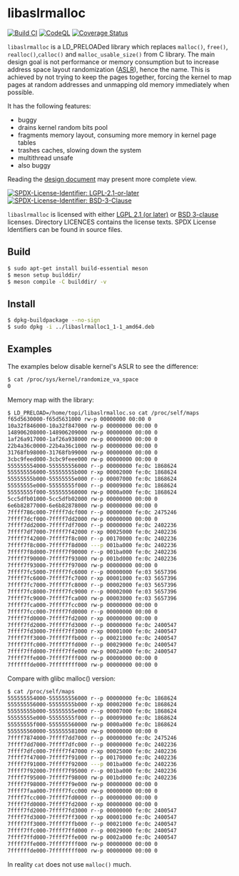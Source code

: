 # libaslrmalloc
[![Build CI](https://github.com/topimiettinen/libaslrmalloc/workflows/GitHub%20CI/badge.svg)](https://github.com/topimiettinen/libaslrmalloc/actions?query=workflow%3A%22GitHub+CI%22)
[![CodeQL](https://github.com/topimiettinen/libaslrmalloc/workflows/CodeQL/badge.svg)](https://github.com/topimiettinen/libaslrmalloc/actions?query=workflow%3ACodeQL)
[![Coverage Status](https://coveralls.io/repos/github/topimiettinen/libaslrmalloc/badge.svg?branch=master)](https://coveralls.io/github/topimiettinen/libaslrmalloc?branch=master)

`libaslrmalloc` is a LD_PRELOADed library which replaces `malloc()`,
`free()`, `realloc()`,`calloc()` and `malloc_usable_size()` from C library. The main design
goal is not performance or memory consumption but to increase address space
layout randomization ([ASLR](https://en.wikipedia.org/wiki/Address_space_layout_randomization)), hence the name.
This is achieved by not trying to keep the pages together, forcing the kernel to map
pages at random addresses and unmapping old memory immediately when possible.

It has the following features:
* buggy
* drains kernel random bits pool
* fragments memory layout, consuming more memory in kernel page tables
* trashes caches, slowing down the system
* multithread unsafe
* also buggy

Reading the [design document](/DESIGN.md) may present more complete view.

[![SPDX-License-Identifier: LGPL-2.1-or-later](https://img.shields.io/static/v1?label=SPDX-License-Identifier&message=LGPL-2.1-or-later&color=blue&logo=open-source-initiative&logoColor=white&logoWidth=10&style=flat-square)](LICENSES/LGPL-2.1-or-later)
[![SPDX-License-Identifier: BSD-3-Clause](https://img.shields.io/static/v1?label=SPDX-License-Identifier&message=BSD-3-Clause&color=blue&logo=open-source-initiative&logoColor=white&logoWidth=10&style=flat-square)](LICENSES/BSD-3-Clause)

`libaslrmalloc` is licensed with either [LGPL 2.1 (or later)](LICENSES/LGPL-2.1-or-later) or [BSD 3-clause](LICENSES/BSD-3-Clause) licenses.
Directory LICENCES contains the license texts.
SPDX License Identifiers can be found in source files.

## Build

```bash
$ sudo apt-get install build-essential meson
$ meson setup builddir/
$ meson compile -C builddir/ -v
```

## Install

```bash
$ dpkg-buildpackage --no-sign
$ sudo dpkg -i ../libaslrmalloc1_1-1_amd64.deb
```

## Examples

The examples below disable kernel's ASLR to see the difference:
```bash
$ cat /proc/sys/kernel/randomize_va_space
0
```

Memory map with the library:
```bash
$ LD_PRELOAD=/home/topi/libaslrmalloc.so cat /proc/self/maps
f65d5630000-f65d5631000 rw-p 00000000 00:00 0 
10a32f846000-10a32f847000 rw-p 00000000 00:00 0 
148906208000-148906209000 rw-p 00000000 00:00 0 
1af26a917000-1af26a938000 rw-p 00000000 00:00 0 
22b4a36c0000-22b4a36c1000 rw-p 00000000 00:00 0 
31768fb98000-31768fb99000 rw-p 00000000 00:00 0 
3cbc9feed000-3cbc9feee000 rw-p 00000000 00:00 0 
555555554000-555555556000 r--p 00000000 fe:0c 1868624                    /usr/bin/cat
555555556000-55555555b000 r-xp 00002000 fe:0c 1868624                    /usr/bin/cat
55555555b000-55555555e000 r--p 00007000 fe:0c 1868624                    /usr/bin/cat
55555555e000-55555555f000 r--p 00009000 fe:0c 1868624                    /usr/bin/cat
55555555f000-555555560000 rw-p 0000a000 fe:0c 1868624                    /usr/bin/cat
5cc5dfb01000-5cc5dfb02000 rw-p 00000000 00:00 0 
6e6b82877000-6e6b82878000 rw-p 00000000 00:00 0 
7ffff786c000-7ffff7dcf000 r--p 00000000 fe:0c 2475246                    /usr/lib/locale/locale-archive
7ffff7dcf000-7ffff7dd2000 rw-p 00000000 00:00 0 
7ffff7dd2000-7ffff7df7000 r--p 00000000 fe:0c 2402236                    /usr/lib/x86_64-linux-gnu/libc-2.31.so
7ffff7df7000-7ffff7f42000 r-xp 00025000 fe:0c 2402236                    /usr/lib/x86_64-linux-gnu/libc-2.31.so
7ffff7f42000-7ffff7f8c000 r--p 00170000 fe:0c 2402236                    /usr/lib/x86_64-linux-gnu/libc-2.31.so
7ffff7f8c000-7ffff7f8d000 ---p 001ba000 fe:0c 2402236                    /usr/lib/x86_64-linux-gnu/libc-2.31.so
7ffff7f8d000-7ffff7f90000 r--p 001ba000 fe:0c 2402236                    /usr/lib/x86_64-linux-gnu/libc-2.31.so
7ffff7f90000-7ffff7f93000 rw-p 001bd000 fe:0c 2402236                    /usr/lib/x86_64-linux-gnu/libc-2.31.so
7ffff7f93000-7ffff7f97000 rw-p 00000000 00:00 0 
7ffff7fc5000-7ffff7fc6000 r--p 00000000 fe:03 5657396                    /home/topi/libaslrmalloc.so
7ffff7fc6000-7ffff7fc7000 r-xp 00001000 fe:03 5657396                    /home/topi/libaslrmalloc.so
7ffff7fc7000-7ffff7fc8000 r--p 00002000 fe:03 5657396                    /home/topi/libaslrmalloc.so
7ffff7fc8000-7ffff7fc9000 r--p 00002000 fe:03 5657396                    /home/topi/libaslrmalloc.so
7ffff7fc9000-7ffff7fca000 rw-p 00003000 fe:03 5657396                    /home/topi/libaslrmalloc.so
7ffff7fca000-7ffff7fcc000 rw-p 00000000 00:00 0 
7ffff7fcc000-7ffff7fd0000 r--p 00000000 00:00 0                          [vvar]
7ffff7fd0000-7ffff7fd2000 r-xp 00000000 00:00 0                          [vdso]
7ffff7fd2000-7ffff7fd3000 r--p 00000000 fe:0c 2400547                    /usr/lib/x86_64-linux-gnu/ld-2.31.so
7ffff7fd3000-7ffff7ff3000 r-xp 00001000 fe:0c 2400547                    /usr/lib/x86_64-linux-gnu/ld-2.31.so
7ffff7ff3000-7ffff7ffb000 r--p 00021000 fe:0c 2400547                    /usr/lib/x86_64-linux-gnu/ld-2.31.so
7ffff7ffc000-7ffff7ffd000 r--p 00029000 fe:0c 2400547                    /usr/lib/x86_64-linux-gnu/ld-2.31.so
7ffff7ffd000-7ffff7ffe000 rw-p 0002a000 fe:0c 2400547                    /usr/lib/x86_64-linux-gnu/ld-2.31.so
7ffff7ffe000-7ffff7fff000 rw-p 00000000 00:00 0 
7ffffffde000-7ffffffff000 rw-p 00000000 00:00 0                          [stack]
```

Compare with glibc malloc() version:
```bash
$ cat /proc/self/maps
555555554000-555555556000 r--p 00000000 fe:0c 1868624                    /usr/bin/cat
555555556000-55555555b000 r-xp 00002000 fe:0c 1868624                    /usr/bin/cat
55555555b000-55555555e000 r--p 00007000 fe:0c 1868624                    /usr/bin/cat
55555555e000-55555555f000 r--p 00009000 fe:0c 1868624                    /usr/bin/cat
55555555f000-555555560000 rw-p 0000a000 fe:0c 1868624                    /usr/bin/cat
555555560000-555555581000 rw-p 00000000 00:00 0                          [heap]
7ffff7874000-7ffff7dd7000 r--p 00000000 fe:0c 2475246                    /usr/lib/locale/locale-archive
7ffff7dd7000-7ffff7dfc000 r--p 00000000 fe:0c 2402236                    /usr/lib/x86_64-linux-gnu/libc-2.31.so
7ffff7dfc000-7ffff7f47000 r-xp 00025000 fe:0c 2402236                    /usr/lib/x86_64-linux-gnu/libc-2.31.so
7ffff7f47000-7ffff7f91000 r--p 00170000 fe:0c 2402236                    /usr/lib/x86_64-linux-gnu/libc-2.31.so
7ffff7f91000-7ffff7f92000 ---p 001ba000 fe:0c 2402236                    /usr/lib/x86_64-linux-gnu/libc-2.31.so
7ffff7f92000-7ffff7f95000 r--p 001ba000 fe:0c 2402236                    /usr/lib/x86_64-linux-gnu/libc-2.31.so
7ffff7f95000-7ffff7f98000 rw-p 001bd000 fe:0c 2402236                    /usr/lib/x86_64-linux-gnu/libc-2.31.so
7ffff7f98000-7ffff7f9e000 rw-p 00000000 00:00 0 
7ffff7faa000-7ffff7fcc000 rw-p 00000000 00:00 0 
7ffff7fcc000-7ffff7fd0000 r--p 00000000 00:00 0                          [vvar]
7ffff7fd0000-7ffff7fd2000 r-xp 00000000 00:00 0                          [vdso]
7ffff7fd2000-7ffff7fd3000 r--p 00000000 fe:0c 2400547                    /usr/lib/x86_64-linux-gnu/ld-2.31.so
7ffff7fd3000-7ffff7ff3000 r-xp 00001000 fe:0c 2400547                    /usr/lib/x86_64-linux-gnu/ld-2.31.so
7ffff7ff3000-7ffff7ffb000 r--p 00021000 fe:0c 2400547                    /usr/lib/x86_64-linux-gnu/ld-2.31.so
7ffff7ffc000-7ffff7ffd000 r--p 00029000 fe:0c 2400547                    /usr/lib/x86_64-linux-gnu/ld-2.31.so
7ffff7ffd000-7ffff7ffe000 rw-p 0002a000 fe:0c 2400547                    /usr/lib/x86_64-linux-gnu/ld-2.31.so
7ffff7ffe000-7ffff7fff000 rw-p 00000000 00:00 0 
7ffffffde000-7ffffffff000 rw-p 00000000 00:00 0                          [stack]
```

In reality `cat` does not use `malloc()` much.
